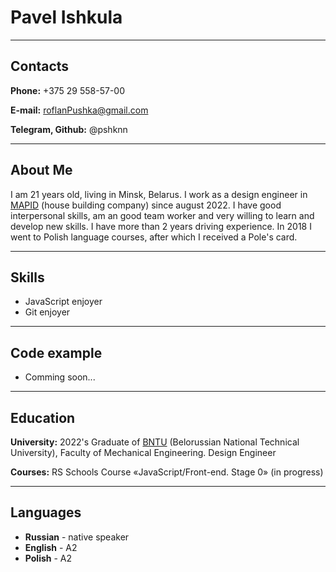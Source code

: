 # **Pavel Ishkula**
---
## **Contacts**
**Phone:**  +375 29 558-57-00

**E-mail:** roflanPushka@gmail.com

**Telegram, Github:** @pshknn

-----

## About Me
I am 21 years old, living in Minsk, Belarus. 
I work as a design engineer in [MAPID](http://mapid.by/ "Company website ") (house building company) since august 2022.
I have good interpersonal skills, am an good team worker and very willing to learn and develop new skills.
I have more than 2 years driving experience.
In 2018 I went to Polish language courses, after which I received a Pole's card.

-----

## **Skills**

+ JavaScript enjoyer
+ Git enjoyer

-----

## **Code example**

+ Comming soon...

-----

## **Education**

**University:** 2022's Graduate of [BNTU](https://bntu.by/ "University website") (Belorussian National Technical University), 
Faculty of Mechanical Engineering. Design Engineer

**Courses:** RS Schools Course «JavaScript/Front-end. Stage 0» (in progress)

------

## **Languages**

+ **Russian** - native speaker
+ **English** - A2
+ **Polish** - A2
